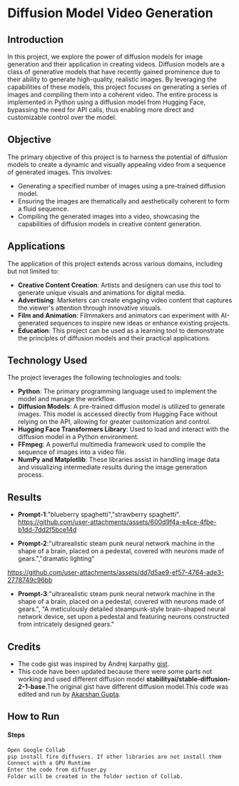 # Diffusion Model Video Generation

## Introduction
In this project, we explore the power of diffusion models for image generation and their application in creating videos. Diffusion models are a class of generative models that have recently gained prominence due to their ability to generate high-quality, realistic images. By leveraging the capabilities of these models, this project focuses on generating a series of images and compiling them into a coherent video. The entire process is implemented in Python using a diffusion model from Hugging Face, bypassing the need for API calls, thus enabling more direct and customizable control over the model.

## Objective
The primary objective of this project is to harness the potential of diffusion models to create a dynamic and visually appealing video from a sequence of generated images. This involves:

- Generating a specified number of images using a pre-trained diffusion model.
- Ensuring the images are thematically and aesthetically coherent to form a fluid sequence.
- Compiling the generated images into a video, showcasing the capabilities of diffusion models in creative content generation.

## Applications
The application of this project extends across various domains, including but not limited to:

- **Creative Content Creation**: Artists and designers can use this tool to generate unique visuals and animations for digital media.
- **Advertising**: Marketers can create engaging video content that captures the viewer's attention through innovative visuals.
- **Film and Animation**: Filmmakers and animators can experiment with AI-generated sequences to inspire new ideas or enhance existing projects.
- **Education**: This project can be used as a learning tool to demonstrate the principles of diffusion models and their practical applications.

## Technology Used
The project leverages the following technologies and tools:

- **Python**: The primary programming language used to implement the model and manage the workflow.
- **Diffusion Models**: A pre-trained diffusion model is utilized to generate images. This model is accessed directly from Hugging Face without relying on the API, allowing for greater customization and control.
- **Hugging Face Transformers Library**: Used to load and interact with the diffusion model in a Python environment.
- **FFmpeg**: A powerful multimedia framework used to compile the sequence of images into a video file.
- **NumPy and Matplotlib**: These libraries assist in handling image data and visualizing intermediate results during the image generation process.
## Results 
- **Prompt-1**:"blueberry spaghetti","strawberry spaghetti".
 https://github.com/user-attachments/assets/600d9f4a-e4ce-4fbe-b1dd-7dd2f5bce14d

- **Prompt-2**:"ultrarealistic steam punk neural network machine in the shape of a brain, placed on a pedestal, covered with neurons made of gears.","dramatic lighting"


https://github.com/user-attachments/assets/dd7d5ae9-ef57-4764-ade3-2778749c96bb


- **Prompt-3**:"ultrarealistic steam punk neural network machine in the shape of a brain, placed on a pedestal, covered with neurons made of gears.", "A meticulously detailed steampunk-style brain-shaped neural network device, set upon a pedestal and featuring neurons constructed from intricately designed gears."

## Credits 
- The code gist was inspired by Andrej karpathy [gist](https://gist.github.com/karpathy/00103b0037c5aaea32fe1da1af553355).
- This code have been updated because there were some parts not working and used different diffusion model **stabilityai/stable-diffusion-2-1-base**.The original gist have different diffusion model.This code was edited and run by [Akarshan Gupta](https://github.com/AkarshanGupta/AkarshanGupta).

## How to Run 
#### Steps
```bash
Open Google Collab
pip install fire diffusers. If other libraries are not install them 
Connect with a GPU Runtime
Enter the code from diffuser.py
Folder will be created in the folder section of Collab.
```












  

